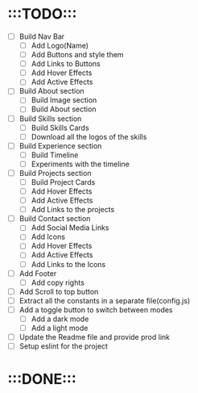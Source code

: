# :::TODO:::
* [ ] Build Nav Bar
    * [ ] Add Logo(Name)
    * [ ] Add Buttons and style them
    * [ ] Add Links to Buttons
    * [ ] Add Hover Effects
    * [ ] Add Active Effects
* [ ] Build About section
  * [ ] Build Image section
  * [ ] Build About section
* [ ] Build Skills section
  * [ ] Build Skills Cards
  * [ ] Download all the logos of the skills
* [ ] Build Experience section
  * [ ] Build Timeline 
  * [ ] Experiments with the timeline
* [ ] Build Projects section
    * [ ] Build Project Cards
    * [ ] Add Hover Effects
    * [ ] Add Active Effects
    * [ ] Add Links to the projects
* [ ] Build Contact section
  * [ ] Add Social Media Links
  * [ ] Add Icons
  * [ ] Add Hover Effects
  * [ ] Add Active Effects
  * [ ] Add Links to the Icons
* [ ] Add Footer
  * [ ] Add copy rights
* [ ] Add Scroll to top button
* [ ] Extract all the constants in a separate file(config.js)
* [ ] Add a toggle button to switch between modes
  * [ ] Add a dark mode
  * [ ] Add a light mode
* [ ] Update the Readme file and provide prod link
* [ ] Setup eslint for the project

# :::DONE:::
